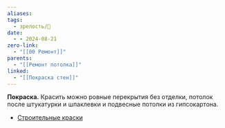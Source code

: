 ```yaml
---
aliases: 
tags:
  - зрелость/🌱
date:
  - - 2024-08-21
zero-link:
  - "[[00 Ремонт]]"
parents:
  - "[[Ремонт потолка]]"
linked:
  - "[[Покраска стен]]"
---
```

**Покраска.** Красить можно ровные перекрытия без отделки, потолок после штукатурки и шпаклевки и подвесные потолки из гипсокартона.

- [Строительные краски](Строительные%20краски.md)
